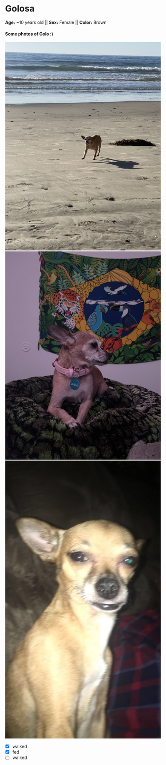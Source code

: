 # Golosa
**Age:** ~10 years old || **Sex:** Female || **Color:** Brown
#### Some photos of Golo :)
![beach](./beach.jpg)
![crossed](./crossed.jpg)
![flash](./flash.jpg) 
- [X] walked
- [X] fed
- [ ] walked
